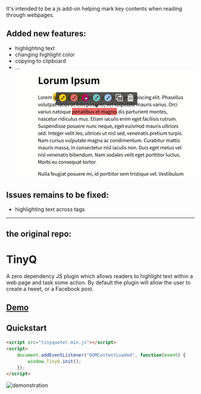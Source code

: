 It's intended to be a js add-on helping mark key contents when reading through webpages.  

## Added new features:  

- highlighting text  
- changing highlight color  
- copying to clipboard
- ...  
![demo](docs/demo.png)

## Issues remains to be fixed:  

- highlighting text across tags  



***   
## the original repo:


# TinyQ
A zero dependency JS plugin which allows readers to highlight text within a web page and task some action. By default the plugin will allow the user to create a tweet, or a Facebook post.

## [Demo](https://aruminant.github.io/tinyq/)

## Quickstart

```html
<script src="tinyquoter.min.js"></script>
<script>
    document.addEventListener("DOMContentLoaded", function(event) {
        window.TinyQ.init();
    });
</script>
```

![demonstration](https://github.com/aruminant/tinyq/raw/master/docs/demonstration.png)  
